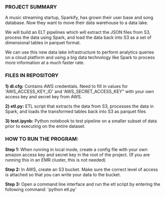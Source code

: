 ### PROJECT SUMMARY

A music streaming startup, Sparkify, has grown their user base and song database. Now they want to move their data warehouse to a data lake. 

We will build an ELT pipelines which will extract the JSON files from S3, process the data using Spark, and load the data back into S3 as a set of dimensional tables in parquet format.

We can use this new data lake infrastructure to perform analytics queries on a cloud platform and using a big data technology like Spark to process more information at a much faster rate.


### FILES IN REPOSITORY

__1) dl.cfg:__ Contains AWS credentials. Need to fill in values for 'AWS_ACCESS_KEY_ID' and 'AWS_SECRET_ACCESS_KEY" with your own access key and secret key from AWS.

__2) etl.py:__ ETL script that extracts the data from S3, processes the data in Spark, and loads the transformed tables back into S3 as parquet files

__3) test.ipynb:__ Python notebook to test pipeline on a smaller subset of data prior to executing on the entire dataset.


### HOW TO RUN THE PROGRAM:

__Step 1:__ When running in local mode, create a config file with your own amazon access key and secret key in the root of the project. (If you are running this in an EMR cluster, this is not needed)  

__Step 2:__ In AWS, create an S3 bucket. Make sure the correct level of access is attached so that you can write your data to the bucket.  

__Step 3:__ Open a command line interface and run the etl script by entering the following command:  'python etl.py'



